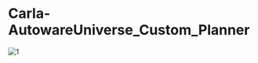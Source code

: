 # Carla-AutowareUniverse_Custom_Planner
![1](https://user-images.githubusercontent.com/111143533/213495290-c44d633a-0720-4303-979c-f593ce66a12d.png)
